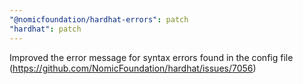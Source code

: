 ```yaml
---
"@nomicfoundation/hardhat-errors": patch
"hardhat": patch
---
```


Improved the error message for syntax errors found in the config file (https://github.com/NomicFoundation/hardhat/issues/7056)
